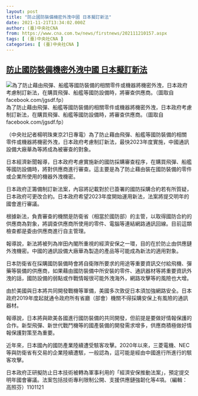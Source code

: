 ```yaml
---
layout: post
title: "防止國防裝備機密外洩中國 日本擬訂新法"
date: 2021-11-21T13:34:02.000Z
author: (臺)中央社CNA
from: https://www.cna.com.tw/news/firstnews/202111210157.aspx
tags: [ (臺)中央社CNA ]
categories: [ (臺)中央社CNA ]
---
```

<!--1637501642000-->
[防止國防裝備機密外洩中國 日本擬訂新法](https://www.cna.com.tw/news/firstnews/202111210157.aspx)
------

<div>
<div><div><div style="--aspect-ratio:1791/995;"><picture><source media="(max-width: 414px)" data-srcset="https://imgcdn.cna.com.tw/www/WebPhotos/800/20211121/1791x995_111515477136.jpg"><source media="(min-width: 413px)" data-srcset="https://imgcdn.cna.com.tw/www/WebPhotos/1024/20211121/1791x995_111515477136.jpg"><img data-src="https://imgcdn.cna.com.tw/www/WebPhotos/800/20211121/1791x995_111515477136.jpg" alt="為了防止藉由飛彈、船艦等國防裝備的相關零件或機器將機密外洩，日本政府考慮制訂新法，在購買飛彈、船艦等國防設備時，將審查供應商。（圖取自facebook.com/jgsdf.fp）" data-srcset="https://imgcdn.cna.com.tw/www/WebPhotos/800/20211121/1791x995_111515477136.jpg 414w, https://imgcdn.cna.com.tw/www/WebPhotos/1024/20211121/1791x995_111515477136.jpg 1024w"></picture></div><div>為了防止藉由飛彈、船艦等國防裝備的相關零件或機器將機密外洩，日本政府考慮制訂新法，在購買飛彈、船艦等國防設備時，將審查供應商。（圖取自facebook.com/jgsdf.fp）</div></div></div><div></div><div><p>（中央社記者楊明珠東京21日專電）為了防止藉由飛彈、船艦等國防裝備的相關零件或機器將機密外洩，日本政府考慮制訂新法，最快2023年度實施，中國通訊設備大廠華為等將成為被審查的對象。</p><p>日本經濟新聞報導，日本政府考慮實施新的國防採購審查程序，在購買飛彈、船艦等國防設備時，將對供應商進行審查。這主要是為了防止藉由裝在國防裝備的零件或企業所使用的機器外洩機密。</p><p>日本政府正籌備制訂新法案，內容將記載對於已簽署的國防採購合約若有所質疑，日本政府可更改合約。日本政府希望2023年度開始運用新法，法案將提交明年的國會進行審議。</p><p>根據新法，負責審查的機關是防衛省（相當於國防部）的主管，以取得國防合約的供應商為對象，將調查供應商所使用的零件、電腦等連結網路通訊回線。目前這類檢查都是委由供應商進行自主管理。</p><p>報導說，新法將被列為岸田內閣所重視的經濟安保之一環，目的在於防止由供應鏈外洩機密。中國的通訊設備大廠華為製造的產品等可能成為新法的適用對象。</p><p>日本防衛省在採購國防裝備時會將自衛隊所要求的用途等重要資訊交付給飛機、彈藥等裝備的供應商，如果藉由國防裝備中所安裝的零件、通訊器材等將重要資訊外洩的話，國防設備的弱點或作戰情報很可能外洩海外，網路攻擊等的風險也大增。</p><p>由於美國與日本將共同開發戰機等軍備，美國多次敦促日本須加強網路安全。日本政府2019年度起就通令政府所有省廳（部會）機關不得採購安保上有風險的通訊器材。</p><p>報導說，日本將與歐美各國進行國防裝備的共同開發，但前提是要做好情報保護的合作。新型飛彈、新世代戰鬥機等的國產裝備的開發需求增多，供應商積極做好情報保護對策至為重要。</p><p>近年來，日本國內的國防產業陸續遭受駭客攻擊。2020年以來，三菱電機、NEC等與防衛省有交易的企業陸續遭駭，一般認為，這可能是經由中國進行所進行的駭客攻擊。</p><p>日本政府正研擬防止日本技術被轉為軍事利用的「經濟安保推動法案」，預定提交明年國會審議。法案包括技術專利限制公開、支援供應鏈強韌化等4項。（編輯：高照芬）1101121</p></div>
</div>

